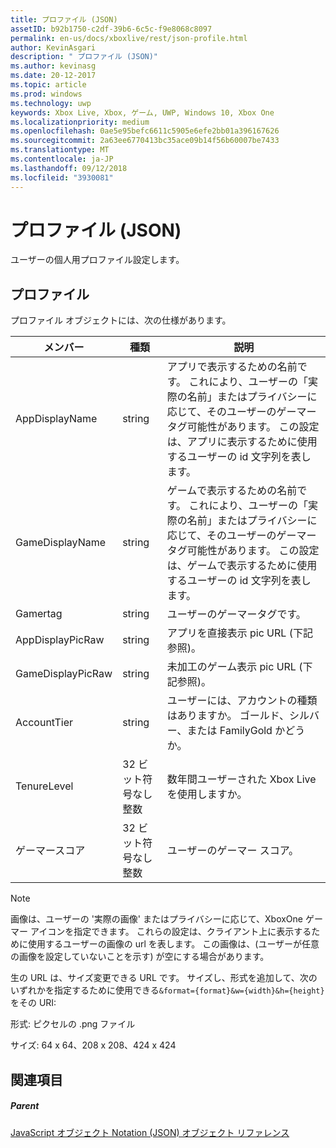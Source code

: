 ```yaml
---
title: プロファイル (JSON)
assetID: b92b1750-c2df-39b6-6c5c-f9e8068c8097
permalink: en-us/docs/xboxlive/rest/json-profile.html
author: KevinAsgari
description: " プロファイル (JSON)"
ms.author: kevinasg
ms.date: 20-12-2017
ms.topic: article
ms.prod: windows
ms.technology: uwp
keywords: Xbox Live, Xbox, ゲーム, UWP, Windows 10, Xbox One
ms.localizationpriority: medium
ms.openlocfilehash: 0ae5e95befc6611c5905e6efe2bb01a396167626
ms.sourcegitcommit: 2a63ee6770413bc35ace09b14f56b60007be7433
ms.translationtype: MT
ms.contentlocale: ja-JP
ms.lasthandoff: 09/12/2018
ms.locfileid: "3930081"
---
```

# <a name="profile-json"></a>プロファイル (JSON)
ユーザーの個人用プロファイル設定します。 
<a id="ID4EN"></a>

 
## <a name="profile"></a>プロファイル
 
プロファイル オブジェクトには、次の仕様があります。
 
| メンバー| 種類| 説明| 
| --- | --- | --- | 
| AppDisplayName| string| アプリで表示するための名前です。 これにより、ユーザーの「実際の名前」またはプライバシーに応じて、そのユーザーのゲーマータグ可能性があります。 この設定は、アプリに表示するために使用するユーザーの id 文字列を表します。| 
| GameDisplayName| string| ゲームで表示するための名前です。 これにより、ユーザーの「実際の名前」またはプライバシーに応じて、そのユーザーのゲーマータグ可能性があります。 この設定は、ゲームで表示するために使用するユーザーの id 文字列を表します。| 
| Gamertag| string| ユーザーのゲーマータグです。| 
| AppDisplayPicRaw| string| アプリを直接表示 pic URL (下記参照)。| 
| GameDisplayPicRaw| string| 未加工のゲーム表示 pic URL (下記参照)。| 
| AccountTier| string| ユーザーには、アカウントの種類はありますか。 ゴールド、シルバー、または FamilyGold かどうか。| 
| TenureLevel| 32 ビット符号なし整数| 数年間ユーザーされた Xbox Live を使用しますか。| 
| ゲーマースコア| 32 ビット符号なし整数| ユーザーのゲーマー スコア。| 
  


> [!NOTE] 
> 画像は、ユーザーの '実際の画像' またはプライバシーに応じて、XboxOne ゲーマー アイコンを指定できます。 これらの設定は、クライアント上に表示するために使用するユーザーの画像の url を表します。 この画像は、(ユーザーが任意の画像を設定していないことを示す) が空にする場合があります。 


 
生の URL は、サイズ変更できる URL です。 サイズし、形式を追加して、次のいずれかを指定するために使用できる`&format={format}&w={width}&h={height}`をその URI:
 
形式: ピクセルの .png ファイル
 
サイズ: 64 x 64、208 x 208、424 x 424
 
<a id="ID4E2D"></a>

 
## <a name="see-also"></a>関連項目
 
<a id="ID4E4D"></a>

 
##### <a name="parent"></a>Parent 

[JavaScript オブジェクト Notation (JSON) オブジェクト リファレンス](atoc-xboxlivews-reference-json.md)

   